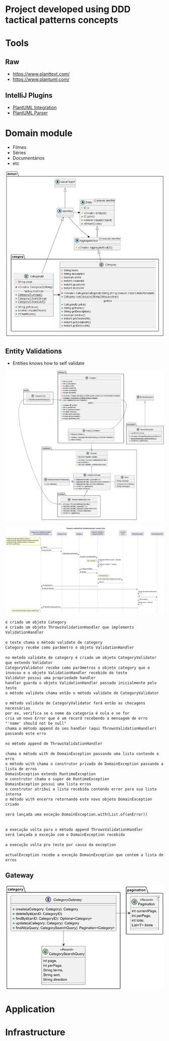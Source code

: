 # Project developed using DDD tactical patterns concepts

# Tools
## Raw
- https://www.planttext.com/
- https://www.plantuml.com/

## IntelliJ Plugins
- [PlantUML Integration](https://plugins.jetbrains.com/plugin/7017-plantuml-integration)
- [PlantUML Parser](https://plugins.jetbrains.com/plugin/15524-plantuml-parser)

# Domain module
- Filmes
- Séries
- Documentários
- etc

![img.png](images/img2.png)

## Entity Validations
- Entities knows how to self validate

![img.png](images/img3.png)

![img_1.png](images/img4.png)

```
é criado um objeto Category
é criado um objeto ThrowsValidationHandler que implements ValidationHandler

o teste chama o método validate de category
Category recebe como parâmetro o objeto ValidationHandler

no metodo validate de category é criado um objeto CategoryValidator que extends Validator
CategoryValidator recebe como parâmetros o objeto category que o invocou e o objeto ValidationHandler recebido de teste
Validator possui uma propriedade handler
handler guarda o objeto ValidationHandler passado inicialmente pelo teste
o método validate chama então o método validate de CategoryValidator

o método validate de CategoryValidator fará então as checagens necessárias
por ex, verifica se o nome da categoria é nula e se for
cria um novo Error que é um record recebendo a mensagem de erro "'name' should not be null"
chama o método append do seu handler (aqui ThrowsValidationHandler) passando este erro

no método append de ThrowsValidationHandler

chama o método with de DomainException passando uma lista contendo o erro
o método with chama o construtor privado de DomainException passando a lista de erros
DomainException extends RuntimeException
o construtor chama o super de RuntimeException
DomainException possui uma lista erros
o construtor atribui a lista recebida contendo error para sua lista interna
o método with encerra retornando este novo objeto DomainException criado

será lançada uma exceção DomainException.with(List.of(anError))


a execução volta para o método append ThrowsValidationHandler
será lançada a exceção com o DomainException recebido

a execução volta pro teste por causa da exception

actualException recebe a exceção DomainException que contem a lista de erros
```

## Gateway

![img.png](images/img5.png)

# Application

# Infrastructure